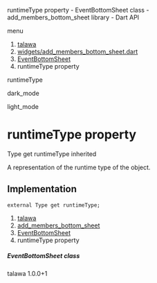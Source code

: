 




runtimeType property - EventBottomSheet class - add\_members\_bottom\_sheet library - Dart API







menu

1. [talawa](../../index.html)
2. [widgets/add\_members\_bottom\_sheet.dart](../../widgets_add_members_bottom_sheet/widgets_add_members_bottom_sheet-library.html)
3. [EventBottomSheet](../../widgets_add_members_bottom_sheet/EventBottomSheet-class.html)
4. runtimeType property

runtimeType


dark\_mode

light\_mode




# runtimeType property


Type
get
runtimeType
inherited

A representation of the runtime type of the object.


## Implementation

```
external Type get runtimeType;
```


 


1. [talawa](../../index.html)
2. [add\_members\_bottom\_sheet](../../widgets_add_members_bottom_sheet/widgets_add_members_bottom_sheet-library.html)
3. [EventBottomSheet](../../widgets_add_members_bottom_sheet/EventBottomSheet-class.html)
4. runtimeType property

##### EventBottomSheet class





talawa
1.0.0+1






